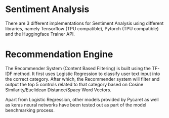 # Sentiment Analysis

There are 3 different implementations for Sentiment Analysis using different libraries, namely Tensorflow (TPU compatible), Pytorch (TPU compatible) and the Huggingface Trainer API.

# Recommendation Engine

The Recommender System (Content Based Filtering) is built using the TF-IDF method. It first uses Logistic Regression to classify user text input into the correct category. After which, the Recommender system will filter and output the top 5 controls related to that category based on Cosine Similarity/Euclidean Distance/Spacy Word Vectors.

Apart from Logistic Regression, other models provided by Pycaret as well as keras neural networks have been tested out as part of the model benchmarking process.

